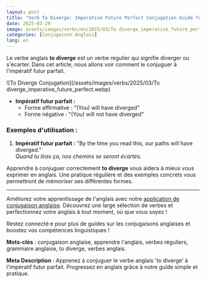 ```yaml
---
layout: post 
title: "Verb To Diverge: Imperative Future Perfect Conjugation Guide for Beginners"
date: 2025-03-29
image: assets/images/verbs/en/2025/03/To diverge_imperative_future_perfect.webp
categories: [Conjugaison Anglais]
lang: en
---
```


Le verbe anglais **to diverge** est un verbe régulier qui signifie diverger ou s'écarter. Dans cet article, nous allons voir comment le conjuguer à l'impératif futur parfait.

![To Diverge Conjugation](/assets/images/verbs/2025/03/To diverge_imperative_future_perfect.webp)

- **Impératif futur parfait :**
  - Forme affirmative : "(You) will have diverged"
  - Forme négative : "(You) will not have diverged"

### Exemples d'utilisation :

1. **Impératif futur parfait :** "By the time you read this, our paths will have diverged."  
   _Quand tu liras ça, nos chemins se seront écartés._

Apprendre à conjuguer correctement **to diverge** vous aidera à mieux vous exprimer en anglais. Une pratique régulière et des exemples concrets vous permettront de mémoriser ses différentes formes.

---

Améliorez votre apprentissage de l'anglais avec notre [application de conjugaison anglaise]({{site.appStore.en}}). Découvrez une large sélection de verbes et perfectionnez votre anglais à tout moment, où que vous soyez !

Restez connecté·e pour plus de guides sur les conjugaisons anglaises et boostez vos compétences linguistiques !

**Mots-clés** : conjugaison anglaise, apprendre l'anglais, verbes réguliers, grammaire anglaise, to diverge, verbes anglais.

**Meta Description** : Apprenez à conjuguer le verbe anglais 'to diverge' à l'impératif futur parfait. Progressez en anglais grâce à notre guide simple et pratique.